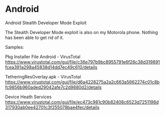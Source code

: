 # Android
Android Stealth Developer Mode Exploit

The Stealth Developer Mode exploit is also on my Motorola phone. Nothing has been able to get rid of it.

Samples:

Pkg Installer File Android - VirusTotal
https://www.virustotal.com/gui/file/c36e797b9bc8955791e6f26c38d319891fcea391a298a45838d14dd7ec49c610/details

TetheringResOverlay.apk - VirusTotal
https://www.virustotal.com/gui/file/d6a4228275a2a2c663a5662274c01c8bfc9856b960aded29042afe7c2d9880d2/details

Device Heath Services
https://www.virustotal.com/gui/file/ec473c981c90b82408c6523d7251198d317930ab0ee42701c3f255078bae4fec/details
